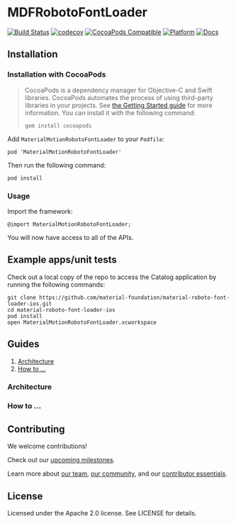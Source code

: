 # MDFRobotoFontLoader

[![Build Status](https://travis-ci.org/material-foundation/material-roboto-font-loader-ios.svg?branch=develop)](https://travis-ci.org/material-foundation/material-roboto-font-loader-ios)
[![codecov](https://codecov.io/gh/material-foundation/material-roboto-font-loader-ios/branch/develop/graph/badge.svg)](https://codecov.io/gh/material-foundation/material-roboto-font-loader-ios)
[![CocoaPods Compatible](https://img.shields.io/cocoapods/v/MaterialMotionRobotoFontLoader.svg)](https://cocoapods.org/pods/MaterialMotionRobotoFontLoader)
[![Platform](https://img.shields.io/cocoapods/p/MaterialMotionRobotoFontLoader.svg)](http://cocoadocs.org/docsets/MaterialMotionRobotoFontLoader)
[![Docs](https://img.shields.io/cocoapods/metrics/doc-percent/MaterialMotionRobotoFontLoader.svg)](http://cocoadocs.org/docsets/MaterialMotionRobotoFontLoader)

## Installation

### Installation with CocoaPods

> CocoaPods is a dependency manager for Objective-C and Swift libraries. CocoaPods automates the
> process of using third-party libraries in your projects. See
> [the Getting Started guide](https://guides.cocoapods.org/using/getting-started.html) for more
> information. You can install it with the following command:
>
>     gem install cocoapods

Add `MaterialMotionRobotoFontLoader` to your `Podfile`:

    pod 'MaterialMotionRobotoFontLoader'

Then run the following command:

    pod install

### Usage

Import the framework:

    @import MaterialMotionRobotoFontLoader;

You will now have access to all of the APIs.

## Example apps/unit tests

Check out a local copy of the repo to access the Catalog application by running the following
commands:

    git clone https://github.com/material-foundation/material-roboto-font-loader-ios.git
    cd material-roboto-font-loader-ios
    pod install
    open MaterialMotionRobotoFontLoader.xcworkspace

## Guides

1. [Architecture](#architecture)
2. [How to ...](#how-to-...)

### Architecture

### How to ...

## Contributing

We welcome contributions!

Check out our [upcoming milestones](https://github.com/material-foundation/material-roboto-font-loader-ios/milestones).

Learn more about [our team](https://material-motion.github.io/material-motion/team/),
[our community](https://material-motion.github.io/material-motion/team/community/), and
our [contributor essentials](https://material-motion.github.io/material-motion/team/essentials/).

## License

Licensed under the Apache 2.0 license. See LICENSE for details.
